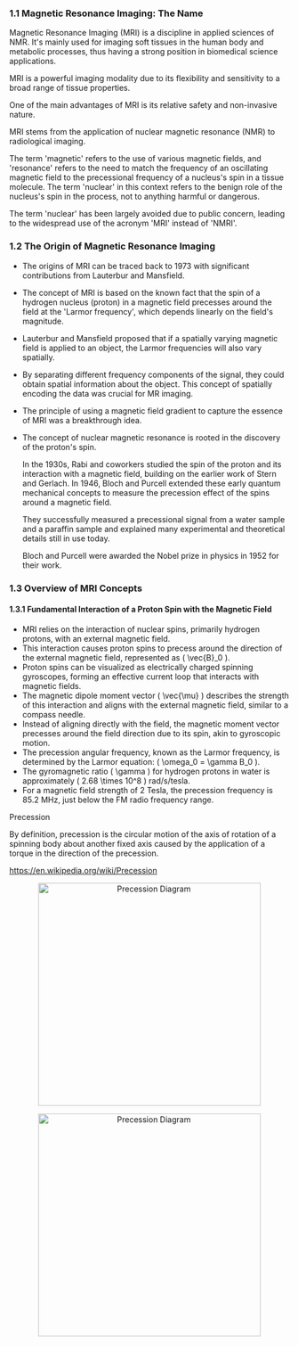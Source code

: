 
### 1.1 Magnetic Resonance Imaging: The Name

Magnetic Resonance Imaging (MRI) is a discipline in applied sciences of NMR. 
It's mainly used for imaging soft tissues in the human body and metabolic processes, thus having a strong position in biomedical science applications.

MRI is a powerful imaging modality due to its flexibility and sensitivity to a broad range of tissue properties. 

One of the main advantages of MRI is its relative safety and non-invasive nature.

MRI stems from the application of nuclear magnetic resonance (NMR) to radiological imaging. 

The term 'magnetic' refers to the use of various magnetic fields, and 'resonance' refers to the need to match the frequency of an oscillating magnetic field to the precessional frequency of a nucleus's spin in a tissue molecule. The term 'nuclear' in this context refers to the benign role of the nucleus's spin in the process, not to anything harmful or dangerous. 

The term 'nuclear' has been largely avoided due to public concern, leading to the widespread use of the acronym 'MRI' instead of 'NMRI'.


### 1.2 The Origin of Magnetic Resonance Imaging

- The origins of MRI can be traced back to 1973 with significant contributions from Lauterbur and Mansfield.

- The concept of MRI is based on the known fact that the spin of a hydrogen nucleus (proton) in a magnetic field precesses around the field at the 'Larmor frequency', which depends linearly on the field's magnitude.

- Lauterbur and Mansfield proposed that if a spatially varying magnetic field is applied to an object, the Larmor frequencies will also vary spatially.
- By separating different frequency components of the signal, they could obtain spatial information about the object. This concept of spatially encoding the data was crucial for MR imaging.

- The principle of using a magnetic field gradient to capture the essence of MRI was a breakthrough idea.

- The concept of nuclear magnetic resonance is rooted in the discovery of the proton's spin.

    In the 1930s, Rabi and coworkers studied the spin of the proton and its interaction with a magnetic field, building on the earlier work of Stern and Gerlach.
    In 1946, Bloch and Purcell extended these early quantum mechanical concepts to measure the precession effect of the spins around a magnetic field. 
    
    They successfully measured a precessional signal from a water sample and a paraffin sample and explained many experimental and theoretical details still in use today.

    Bloch and Purcell were awarded the Nobel prize in physics in 1952 for their work.


### 1.3 Overview of MRI Concepts

#### 1.3.1 Fundamental Interaction of a Proton Spin with the Magnetic Field

- MRI relies on the interaction of nuclear spins, primarily hydrogen protons, with an external magnetic field.
- This interaction causes proton spins to precess around the direction of the external magnetic field, represented as \( \vec{B}_0 \).
- Proton spins can be visualized as electrically charged spinning gyroscopes, forming an effective current loop that interacts with magnetic fields.
- The magnetic dipole moment vector \( \vec{\mu} \) describes the strength of this interaction and aligns with the external magnetic field, similar to a compass needle.
- Instead of aligning directly with the field, the magnetic moment vector precesses around the field direction due to its spin, akin to gyroscopic motion.
- The precession angular frequency, known as the Larmor frequency, is determined by the Larmor equation: \( \omega_0 = \gamma B_0 \).
- The gyromagnetic ratio \( \gamma \) for hydrogen protons in water is approximately \( 2.68 \times 10^8 \) rad/s/tesla.
- For a magnetic field strength of 2 Tesla, the precession frequency is 85.2 MHz, just below the FM radio frequency range.

Precession 

By definition, precession is the circular motion of the axis of rotation of a spinning body about another fixed axis caused by the application of a torque in the direction of the precession.

https://en.wikipedia.org/wiki/Precession

<p align="center">
    <img src="https://upload.wikimedia.org/wikipedia/commons/thumb/8/82/Gyroscope_precession.gif/220px-Gyroscope_precession.gif" alt="Precession Diagram" width="400">
</p>
<p align="center">
    <img src="https://upload.wikimedia.org/wikipedia/commons/thumb/b/bb/Praezession.svg/800px-Praezession.svg.png" alt="Precession Diagram" width="400">
</p>



